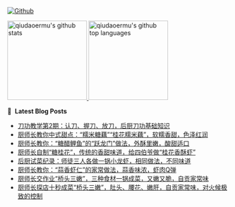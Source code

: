 [![Github](https://img.shields.io/github/followers/qiudaoermu?label=Follow&style=social)](https://github.com/qiudaoermu)

<a href="https://github.com/qiudaoermu">
  <img height="180em" src="https://github-readme-stats.vercel.app/api?username=qiudaoermu&show_icons=true&count_private=true" alt="qiudaoermu's github stats" />
  <img height="180em" src="https://github-readme-stats.vercel.app/api/top-langs/?username=qiudaoermu&layout=compact" alt="qiudaoermu's github top languages" />
</a>
<br/>

<!--
** qiudaoermu / qiudaoermu ** is a ✨ _special_ ✨ repository because its`README.md`(this file) appears on your GitHub profile.

Here are some ideas to get you started:

  - 🔭 I’m currently working on ...
- 🌱 I’m currently learning ...
- 👯 I’m looking to collaborate on ...
- 🤔 I’m looking for help with ...
- 💬 Ask me about ...
- 📫 How to reach me: ...
- 😄 Pronouns: ...
- ⚡ Fun fact: ...
-->

📕 &nbsp;**Latest Blog Posts**

<!-- BLOG-POST-LIST:START -->
- [刀功教学第2期：认刀、握刀、放刀，后厨刀功基础知识](https://www.youtube.com/watch?v=ov6-SSFq-Yo)
- [厨师长教你中式甜点：“糯米糖藕”“桂花糯米藕”，软糯香甜，色泽红润](https://www.youtube.com/watch?v=UhNNfHvtB_Q)
- [厨师长教你：“糖醋鲤鱼”的“跃龙门”做法，外酥里嫩，酸甜适口](https://www.youtube.com/watch?v=PmVXsJqxOy0)
- [厨师长自制“糖桂花”，传统的香甜味道，给四伯爷做“桂花香酥虾”](https://www.youtube.com/watch?v=2PCJYWyd1ro)
- [后厨试菜纪录：师徒三人各做一锅小龙虾，相同做法，不同味道](https://www.youtube.com/watch?v=N8pScYhZO3Y)
- [厨师长教你：“蒜香虾仁”的家常做法，蒜香味浓，虾肉Q弹](https://www.youtube.com/watch?v=Trxh0iZ8FUM)
- [厨师长交作业“桥头三嫩”，三种食材一锅成菜，又嫩又脆，自贡家常味](https://www.youtube.com/watch?v=Dadf4ubGUXc)
- [厨师长探店十秒成菜“桥头三嫩”，肚头、腰花、嫩肝，自贡家常味，对火候极致的控制](https://www.youtube.com/watch?v=SSHIGoqlRt8)
<!-- BLOG-POST-LIST:END -->


